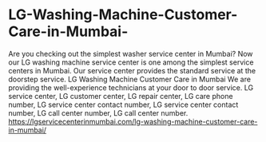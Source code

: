 # LG-Washing-Machine-Customer-Care-in-Mumbai-
Are you checking out the simplest washer service center in Mumbai? Now our LG washing machine service center is one among the simplest service centers in Mumbai. Our service center provides the standard service at the doorstep service. LG Washing Machine Customer Care in Mumbai We are providing the well-experience technicians at your door to door service. LG service center, LG customer center, LG repair center, LG care phone number, LG service center contact number, LG service center contact number, LG call center number, LG call center number. https://lgservicecenterinmumbai.com/lg-washing-machine-customer-care-in-mumbai/
